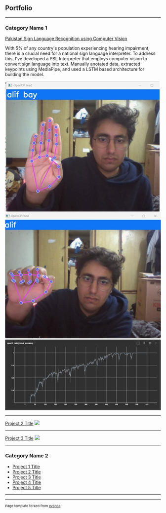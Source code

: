 ## Portfolio

---

### Category Name 1 

[Pakistan Sign Language Recognition using Computer Vision](github.com/hass44/PSL_Recognition)

With 5% of any country's population experiencing hearing impairment, there is a crucial need for a national sign language interpreter. To address this, I've developed a PSL Interpreter that employs computer vision to convert sign language into text. Manually anotated data, extracted keypoints using MediaPipe, and used a LSTM based architecture for building the model.

<img src="images/demo1.jpg?raw=true"/>
<img src="images/demo2.jpg?raw=true"/>
<img src="images/epoch_accuracy_tensorboard.jpg?raw=true"/>

---
[Project 2 Title](/pdf/sample_presentation.pdf)
<img src="images/dummy_thumbnail.jpg?raw=true"/>

---
[Project 3 Title](http://example.com/)
<img src="images/dummy_thumbnail.jpg?raw=true"/>

---

### Category Name 2

- [Project 1 Title](http://example.com/)
- [Project 2 Title](http://example.com/)
- [Project 3 Title](http://example.com/)
- [Project 4 Title](http://example.com/)
- [Project 5 Title](http://example.com/)

---




---
<p style="font-size:11px">Page template forked from <a href="https://github.com/evanca/quick-portfolio">evanca</a></p>
<!-- Remove above link if you don't want to attibute -->
